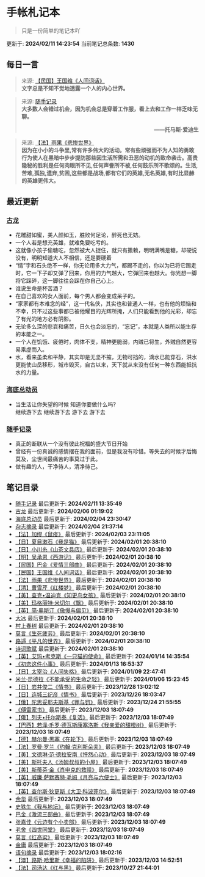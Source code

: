 # 手帐札记本
> 只是一份简单的笔记本吖

更新于: **2024/02/11 14:23:54**
当前笔记总条数: **1430**
## 每日一言
> 来源: [【民国】王国维《人间词话》](图书笔记/【民国】王国维《人间词话》.md)<br>**文字总是不知不觉地透露一个人的内心世界。**

> 来源: [随手记录](随手记录.md)<br>**大多数人会错过机会，因为机会总是穿着工作服，看上去和工作一样乏味无聊。<p align="right">——托马斯·爱迪生</p>**

> 来源: [【法】雨果《悲惨世界》](图书笔记/【法】雨果《悲惨世界》.md)<br>**因为在小小的斗争里,常有许多伟大的活动。常有些顽强而不为人知的勇敢行为使人在黑暗中步步提防那些因生活所需和丑恶的动机的致命袭击。高贵隐秘的胜利是任何肉眼所不见,任何声誊所不被,任何鼓乐所不歌颂的。生活,苦难,孤独,遗弃,贫困,这些都是战场,都有它们的英雄,无名英雄,有时比显赫的英雄更伟大。**


## 最近更新
### [古龙](图书笔记/古龙.md)
- 花雕甜如蜜，美人颜如玉，胜败何足论，醉死也无妨。
- 一个人若是想充英雄，就难免要吃亏的。
- 这就像小孩子偷糖吃，忽然被大人捉住，就只有撒赖，明明满嘴是糖，却硬说没有，明明知道大人不相信，还是要硬着
- “情”字和石头绝不一样，你无论用多大力气，都踢不走的，你以为已将它踢走时，它一下子却又弹了回来，你用的力气越大，它弹回来也越大。你光想一脚将它踩碎，这一脚往往会踩在你自己心上。
- 谁说生命是杯苦酒？
- 在自己喜欢的女人面前，每个男人都会变成呆子的。
- “家家都有本难念的经”，这一代名侠，其实也和普通人一样，也有他的烦恼和不幸，只不过这些事都已被他耀目的光辉所掩，人们只能看到他的光彩，却忘了有光的地方必有阴影。
- 无论多么深的悲哀和痛苦，日久也会淡忘的，“忘记”，本就是人类所以能生存的本能之一。
- 一个人在饥饿、疲倦时，肉体不支，精神更脆弱，内贼已将生，外贼自然更容易乘虚而入。
- 水，看来虽柔和平静，其实却是无坚不摧，无物可挡的，滴水已能穿石，洪水更能使山岳移形，城市毁灭，自古以来，天下就从来没有任何一种东西能抵抗水的力量。

### [海底总动员](影视笔记/海底总动员.md)
- 当生活让你失望的时候  知道你要做什么吗?<br>继续游下去 继续游下去  游下去  游下去

### [随手记录](随手记录.md)
- 真正的断联从一个没有彼此祝福的盛大节日开始
- 曾经有一份真诚的感情摆在我的面前，但是我没有珍惜。等失去的时候才后悔莫及，尘世间最痛苦的事莫过于此。
- 做有趣的人，干净待人，清净待己。

## 笔记目录
- [随手记录](随手记录.md) 最后更新于: **2024/02/11 13:35:49**
- [古龙](图书笔记/古龙.md) 最后更新于: **2024/02/06 01:19:02**
- [海底总动员](影视笔记/海底总动员.md) 最后更新于: **2024/02/04 23:30:47**
- [杂志摘录](杂志摘录.md) 最后更新于: **2024/02/04 21:37:14**
- [【法】加缪《鼠疫》](图书笔记/【法】加缪《鼠疫》.md) 最后更新于: **2024/02/03 23:11:05**
- [【日】夏目漱石《我是猫》](图书笔记/【日】夏目漱石《我是猫》.md) 最后更新于: **2024/02/01 20:38:10**
- [【日】小川糸《山茶文具店》](图书笔记/【日】小川糸《山茶文具店》.md) 最后更新于: **2024/02/01 20:38:10**
- [【明】吴承恩《西游记》](图书笔记/【明】吴承恩《西游记》.md) 最后更新于: **2024/02/01 20:38:10**
- [【民国】巴金《爱情三部曲》](图书笔记/【民国】巴金《爱情三部曲》.md) 最后更新于: **2024/02/01 20:38:10**
- [【民国】王国维《人间词话》](图书笔记/【民国】王国维《人间词话》.md) 最后更新于: **2024/02/01 20:38:10**
- [【法】雨果《悲惨世界》](图书笔记/【法】雨果《悲惨世界》.md) 最后更新于: **2024/02/01 20:38:10**
- [【清】曹雪芹《红楼梦》](图书笔记/【清】曹雪芹《红楼梦》.md) 最后更新于: **2024/02/01 20:38:10**
- [【美】查克•温迪克《知更鸟女孩》](图书笔记/【美】查克•温迪克《知更鸟女孩》.md) 最后更新于: **2024/02/01 20:38:10**
- [【美】玛格丽特·米切尔《飘》](图书笔记/【美】玛格丽特·米切尔《飘》.md) 最后更新于: **2024/02/01 20:38:10**
- [【英】简·奥斯汀《傲慢与偏见》](图书笔记/【英】简·奥斯汀《傲慢与偏见》.md) 最后更新于: **2024/02/01 20:38:10**
- [大冰](图书笔记/大冰.md) 最后更新于: **2024/02/01 20:38:10**
- [村上春树](图书笔记/村上春树.md) 最后更新于: **2024/02/01 20:38:10**
- [莫言《生死疲劳》](图书笔记/莫言《生死疲劳》.md) 最后更新于: **2024/02/01 20:38:10**
- [路遥《平凡的世界》](图书笔记/路遥《平凡的世界》.md) 最后更新于: **2024/02/01 20:38:10**
- [诗词歌赋](诗词歌赋.md) 最后更新于: **2024/02/01 20:38:10**
- [【英】艾玛•考克斯《一只猫的使命》](图书笔记/【英】艾玛•考克斯《一只猫的使命》.md) 最后更新于: **2024/01/14 14:35:54**
- [《初恋这件小事》](图书笔记/《初恋这件小事》.md) 最后更新于: **2024/01/13 16:53:37**
- [【日】太宰治《人间失格》](图书笔记/【日】太宰治《人间失格》.md) 最后更新于: **2024/01/09 22:47:41**
- [米兰·昆德拉《不能承受的生命之轻》](图书笔记/米兰·昆德拉《不能承受的生命之轻》.md) 最后更新于: **2024/01/06 15:23:45**
- [【日】岩井俊二《情书》](图书笔记/【日】岩井俊二《情书》.md) 最后更新于: **2023/12/28 13:02:12**
- [【日】连城三纪彦《情书》](图书笔记/【日】连城三纪彦《情书》.md) 最后更新于: **2023/12/26 18:03:47**
- [【俄】陀思妥耶夫斯基《罪与罚》](图书笔记/【俄】陀思妥耶夫斯基《罪与罚》.md) 最后更新于: **2023/12/24 21:55:55**
- [《傅雷家书》](图书笔记/《傅雷家书》.md) 最后更新于: **2023/12/03 18:07:49**
- [【俄】列夫•托尔斯泰《复活》](图书笔记/【俄】列夫•托尔斯泰《复活》.md) 最后更新于: **2023/12/03 18:07:49**
- [【巴西】若泽·毛罗·德瓦斯康塞洛斯《我亲爱的甜橙树》](图书笔记/【巴西】若泽·毛罗·德瓦斯康塞洛斯《我亲爱的甜橙树》.md) 最后更新于: **2023/12/03 18:07:49**
- [【德】赫尔曼·黑塞《在轮下》](图书笔记/【德】赫尔曼·黑塞《在轮下》.md) 最后更新于: **2023/12/03 18:07:49**
- [【法】罗曼·罗兰《约翰·克利斯朵夫》](图书笔记/【法】罗曼·罗兰《约翰·克利斯朵夫》.md) 最后更新于: **2023/12/03 18:07:49**
- [【美】文德琳·范·德拉安南《怦然心动》](图书笔记/【美】文德琳·范·德拉安南《怦然心动》.md) 最后更新于: **2023/12/03 18:07:49**
- [【美】斯托夫人《汤姆叔叔的小屋》](图书笔记/【美】斯托夫人《汤姆叔叔的小屋》.md) 最后更新于: **2023/12/03 18:07:49**
- [【美】斯蒂芬·金《肖申克的救赎》](图书笔记/【美】斯蒂芬·金《肖申克的救赎》.md) 最后更新于: **2023/12/03 18:07:49**
- [【英】威廉·萨默赛特·毛姆《月亮与六便士》](图书笔记/【英】威廉·萨默赛特·毛姆《月亮与六便士》.md) 最后更新于: **2023/12/03 18:07:49**
- [【英】查尔斯·狄更斯《大卫·科波菲尔》](图书笔记/【英】查尔斯·狄更斯《大卫·科波菲尔》.md) 最后更新于: **2023/12/03 18:07:49**
- [余华](图书笔记/余华.md) 最后更新于: **2023/12/03 18:07:49**
- [史铁生《我与地坛》](图书笔记/史铁生《我与地坛》.md) 最后更新于: **2023/12/03 18:07:49**
- [巴金《激流三部曲》](图书笔记/巴金《激流三部曲》.md) 最后更新于: **2023/12/03 18:07:49**
- [张嘉佳《云边有个小卖部》](图书笔记/张嘉佳《云边有个小卖部》.md) 最后更新于: **2023/12/03 18:07:49**
- [老舍《四世同堂》](图书笔记/老舍《四世同堂》.md) 最后更新于: **2023/12/03 18:07:49**
- [莫言《红高粱》](图书笔记/莫言《红高粱》.md) 最后更新于: **2023/12/03 18:07:49**
- [金庸](图书笔记/金庸.md) 最后更新于: **2023/12/03 18:07:49**
- [语句摘录](新闻笔记/语句摘录.md) 最后更新于: **2023/12/03 18:02:16**
- [【澳】路斯·哈里斯《幸福的陷阱》](图书笔记/【澳】路斯·哈里斯《幸福的陷阱》.md) 最后更新于: **2023/12/03 14:52:51**
- [【法】司汤达《红与黑》](图书笔记/【法】司汤达《红与黑》.md) 最后更新于: **2023/10/27 21:44:01**

